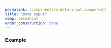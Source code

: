 ```yaml
---
permalink: /components/o-date-input.component/
title: "Date input"
comp: dateInput
under_construction: true
---
```


 <h3 class="grey-color">Example</h3>

```html

``` 

